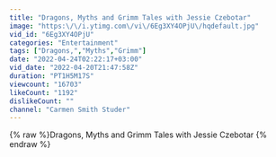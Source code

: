 ```yaml
---
title: "Dragons, Myths and Grimm Tales with Jessie Czebotar"
image: "https:\/\/i.ytimg.com\/vi\/6Eg3XY4OPjU\/hqdefault.jpg"
vid_id: "6Eg3XY4OPjU"
categories: "Entertainment"
tags: ["Dragons,","Myths","Grimm"]
date: "2022-04-24T02:22:17+03:00"
vid_date: "2022-04-20T21:47:58Z"
duration: "PT1H5M17S"
viewcount: "16703"
likeCount: "1192"
dislikeCount: ""
channel: "Carmen Smith Studer"
---
```

{% raw %}Dragons, Myths and Grimm Tales with Jessie Czebotar {% endraw %}

